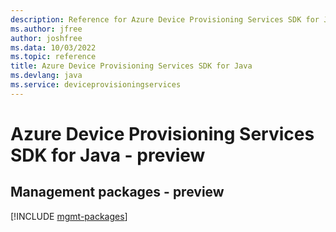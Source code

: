 ```yaml
---
description: Reference for Azure Device Provisioning Services SDK for Java
ms.author: jfree
author: joshfree
ms.data: 10/03/2022
ms.topic: reference
title: Azure Device Provisioning Services SDK for Java
ms.devlang: java
ms.service: deviceprovisioningservices
---
```

# Azure Device Provisioning Services SDK for Java - preview

## Management packages - preview
[!INCLUDE [mgmt-packages](device-provisioning-services-mgmt-index.md)]